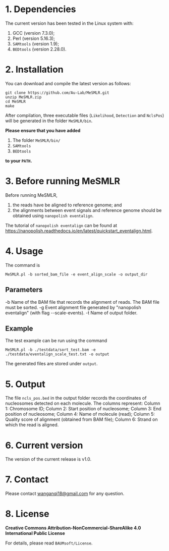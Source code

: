 # 1. Dependencies

The current version has been tested in the Linux system with:
1. GCC (version 7.3.0);
2. Perl (version 5.16.3);
3. `SAMtools` (version 1.9);
4. `BEDtools` (version 2.28.0).



# 2. Installation

You can download and compile the latest version as follows:

```
git clone https://github.com/Au-Lab/MeSMLR.git
unzip MeSMLR.zip
cd MeSMLR
make
```

After compilation, three executable files (`Likelihood`, `Detection` and `NclsPos`) will be generated in the folder `MeSMLR/bin`.

**Please ensure that you have added**

1. The folder `MeSMLR/bin/`
2. `SAMtools`
3. `BEDtools`

**to your `PATH`.**



# 3. Before running MeSMLR

Before running MeSMLR,
1. the reads have be aligned to reference genome; and
2. the alignments between event signals and reference genome should be obtained using `nanopolish eventalign`.

The tutorial of `nanopolish eventalign` can be found at https://nanopolish.readthedocs.io/en/latest/quickstart_eventalign.html.



# 4. Usage

The command is

```
MeSMLR.pl -b sorted_bam_file -e event_align_scale -o output_dir
```

## Parameters

-b   <STRING>   Name of the BAM file that records the alignment of reads. The BAM file must be sorted.
-g   <STRING>   Event alignment file generated by "nanopolish eventalign" (with flag --scale-events).
-t   <STRING>   Name of output folder.

## Example

The test example can be run using the command

```
MeSMLR.pl -b ./testdata/sort_test.bam -e ./testdata/eventalign_scale_test.txt -o output
```

The generated files are stored under `output`.



# 5. Output

The file `ncls_pos.bed` in the output folder records the coordinates of nucleosomes detected on each molecule. The columns represent:
Column 1: Chromosome ID;
Column 2: Start position of nucleosome;
Column 3: End position of nucleosome;
Column 4: Name of molecule (read);
Column 5: Quality score of alignment (obtained from BAM file);
Column 6: Strand on which the read is aligned.



# 6. Current version

The version of the current release is v1.0.



# 7. Contact

Please contact wanganqi18@gmail.com for any question.



# 8. License

**Creative Commons Attribution-NonCommercial-ShareAlike 4.0 International Public License**

For details, please read `BAUMsoft/License`.
